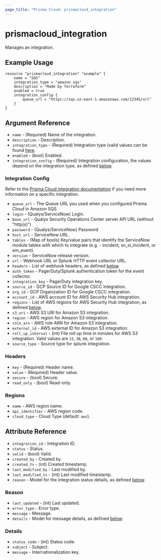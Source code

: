 ```yaml
---
page_title: "Prisma Cloud: prismacloud_integration"
---
```


# prismacloud_integration

Manages an integration.

## Example Usage

```hcl
resource "prismacloud_integration" "example" {
    name = "SQS"
    integration_type = "amazon_sqs"
    description = "Made by Terraform"
    enabled = true
    integration_config {
        queue_url = "https://sqs.us-east-1.amazonaws.com/12345/url"
    }
}
```

## Argument Reference

* `name` - (Required) Name of the integration.
* `description` - Description.
* `integration_type` - (Required) Integration type (valid values can be found [here](https://api.docs.prismacloud.io/reference#integrations).
* `enabled` - (bool) Enabled.
* `integration_config` - (Required) Integration configuration, the values depend on the integration type, as defined [below](#integration-config).

### Integration Config

Refer to the [Prisma Cloud integration documentation](https://api.docs.prismacloud.io/reference#integration-configuration) if you need more information on a specific integration.

* `queue_url` - The Queue URL you used when you configured Prisma Cloud in Amazon SQS
* `login` - (Qualys/ServiceNow) Login.
* `base_url` - Qualys Security Operations Center server API URL (without "http(s)")
* `password` - (Qualys/ServiceNow) Password
* `host_url` - ServiceNow URL.
* `tables` - (Map of bools) Key/value pairs that identify the ServiceNow module tables with which to integrate (e.g. - incident, sn_si_incident, or em_event).
* `version` - ServiceNow release version.
* `url` - Webhook URL or Splunk HTTP event collector URL.
* `headers` - List of webhook headers, as defined [below](#headers).
* `auth_token` - PagerDuty/Splunk authentication token for the event collector.
* `integration_key` - PagerDuty integration key.
* `source_id` - GCP Source ID for Google CSCC integration.
* `org_id` - GCP Organization ID for Google CSCC integration.
* `account_id` - AWS account ID for AWS Security Hub integration.
* `regions` - List of AWS regions for AWS Security Hub integration, as defined [below](#regions).
* `s3_uri` - AWS S3 URI for Amazon S3 integration.
* `region` - AWS region for Amazon S3 integration.
* `role_arn` - AWS role ARN for Amazon S3 integration.
* `external_id` - AWS external ID for Amazon S3 integration.
* `roll_up_interval` - (int) File roll up time in minutes for AWS S3 integration. Valid values are `15`, `30`, `60`, or `180`.
* `source_type` - Source type for splunk integration.

### Headers

* `key` - (Required) Header name.
* `value` - (Required) Header value.
* `secure` - (bool) Secure.
* `read_only` - (bool) Read-only.

### Regions

* `name` - AWS region name.
* `api_identifier` - AWS region code.
* `cloud_type` - Cloud Type (default: `aws`).

## Attribute Reference

* `integration_id` - Integration ID.
* `status` - Status.
* `valid` - (bool) Valid.
* `created_by` - Created by.
* `created_ts` - (int) Created timestamp.
* `last_modified_by` - Last modified by.
* `last_modified_ts` - (int) Last modified timestamp.
* `reason` - Model for the integration status details, as defined [below](#reason).

### Reason

* `last_updated` - (int) Last updated.
* `error_type` - Error type.
* `message` - Message.
* `details` - Model for message details, as defined [below](#details).

### Details

* `status_code` - (int) Status code.
* `subject` - Subject.
* `message` - Internationalization key.
